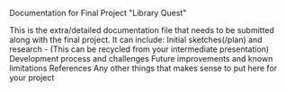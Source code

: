 Documentation for Final Project "Library Quest"

This is the extra/detailed documentation file that needs to be submitted along with the final project. It can include:
Initial sketches(/plan) and research - (This can be recycled from your intermediate presentation)
Development process and challenges
Future improvements and known limitations
References
Any other things that makes sense to put here for your project
